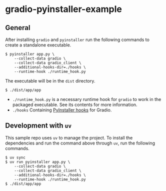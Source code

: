 # gradio-pyinstaller-example

## General

After installing `gradio` and `pyinstaller` run the following commands to create a standalone executable.
```shell
$ pyinstaller app.py \
    --collect-data gradio \
    --collect-data gradio_client \
    --additional-hooks-dir=./hooks \
    --runtime-hook ./runtime_hook.py
```
The executable will be in the `dist` directory.
```shell
$ ./dist/app/app
```

* `./runtime_hook.py` is a necessary runtime hook for `gradio` to work in the packaged executable. See its contents for more information.
* `./hooks` Containing [PyInstaller hooks](https://pyinstaller.org/en/stable/hooks.html) for Gradio.

## Development with `uv`

This sample repo uses `uv` to manage the project. To install the dependencies and run the command above through `uv`, run the following commands.
```shell
$ uv sync
$ uv run pyinstaller app.py \
    --collect-data gradio \
    --collect-data gradio_client \
    --additional-hooks-dir=./hooks \
    --runtime-hook ./runtime_hook.py
$ ./dist/app/app
```
